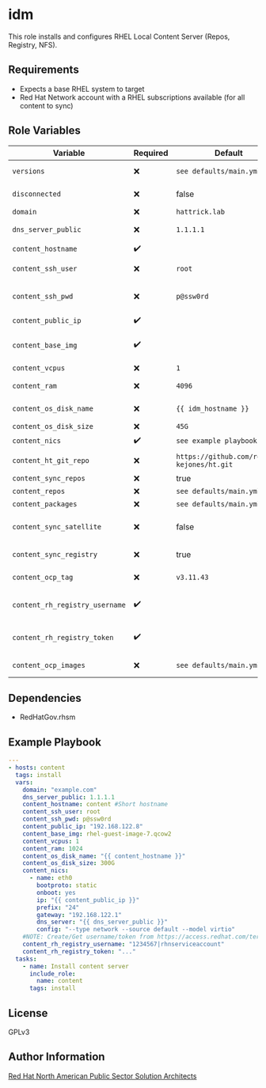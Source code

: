idm
=========

This role installs and configures RHEL Local Content Server (Repos, Registry, NFS).

Requirements
------------

- Expects a base RHEL system to target
- Red Hat Network account with a RHEL subscriptions available (for all content to sync)

Role Variables
--------------

| Variable        | Required | Default  | Description                                                                                                                                                                                                                                     |
| --------------- | -------- | -------- | ----------------------------------------------------------------------------------------------------------------------------------------------------------------------------------------------------------------------------------------------- |
| `versions` | :x:      | ```see defaults/main.yml``` | Dictionary of Red Hat product versions |
| `disconnected` | :x:      | false | Is this running in a disconnected environment |
| `domain` | :x:      | ```hattrick.lab``` | The domain for the environment |
| `dns_server_public` | :x:      | ```1.1.1.1``` | The default upstream DNS server to use |
| `content_hostname` | :heavy_check_mark:      |  | The short hostname |
| `content_ssh_user` | :x:      | ```root``` | The default user to use for SSH access |
| `content_ssh_pwd` | :x:      | ```p@ssw0rd``` | The default password to use for SSH access. Obviously you'd change this :) |
| `content_public_ip` | :heavy_check_mark:      |  | The reachable public IP |
| `content_base_img` | :heavy_check_mark:      |  | Name of the base image located in /var/lib/libvirt/images on the KVM hypervisor |
| `content_vcpus` | :x:      | ```1``` | Number of vCPUS required |
| `content_ram` | :x:      | ```4096``` | Amount of ram required in megabytes |
| `content_os_disk_name` | :x:      | ```{{ idm_hostname }}``` | Name of the OS disk in /var/lib/libvirt/images |
| `content_os_disk_size` | :x:      | ```45G``` | Size of OS disk |
| `content_nics` | :heavy_check_mark:      | ```see example playbook``` | Dictionary of NICs to create |
| `content_ht_git_repo` | :x:      | ```https://github.com/redhat-kejones/ht.git``` | Location of Project Hat Trick repository |
| `content_sync_repos` | :x:      | true | Boolean to sync Red Hat repos |
| `content_repos` | :x:      | ```see defaults/main.yml``` | Dictionary of Repos to enable |
| `content_packages` | :x:      | ```see defaults/main.yml``` | Dictionary of Packages |
| `content_sync_satellite` | :x:      | false | Boolean to sync repos for Satellite (requires Satellite subscription) |
| `content_sync_registry` | :x:      | true | Boolean to sync container images to local registry |
| `content_ocp_tag` | :x:      | ```v3.11.43``` | Tag for versions of OCP images to grab |
| `content_rh_registry_username` | :heavy_check_mark:      |  | Service account username from https://access.redhat.com/terms-based-registry |
| `content_rh_registry_token` | :heavy_check_mark:      |  | Service account token from https://access.redhat.com/terms-based-registry |
| `content_ocp_images` | :x:      | ```see defaults/main.yml``` | Dictionary OCP container images to sync |

Dependencies
------------

- RedHatGov.rhsm

Example Playbook
----------------

```yaml
---
- hosts: content
  tags: install
  vars:
    domain: "example.com"
    dns_server_public: 1.1.1.1
    content_hostname: content #Short hostname
    content_ssh_user: root
    content_ssh_pwd: p@ssw0rd
    content_public_ip: "192.168.122.8"
    content_base_img: rhel-guest-image-7.qcow2
    content_vcpus: 1
    content_ram: 1024
    content_os_disk_name: "{{ content_hostname }}"
    content_os_disk_size: 300G
    content_nics:
      - name: eth0
        bootproto: static
        onboot: yes
        ip: "{{ content_public_ip }}"
        prefix: "24"
        gateway: "192.168.122.1"
        dns_server: "{{ dns_server_public }}"
        config: "--type network --source default --model virtio"
    #NOTE: Create/Get username/token from https://access.redhat.com/terms-based-registry/
    content_rh_registry_username: "1234567|rhnserviceaccount"
    content_rh_registry_token: "..."
  tasks:
    - name: Install content server
      include_role:
        name: content
      tags: install
```

License
-------

GPLv3

Author Information
------------------

[Red Hat North American Public Sector Solution Architects](https://redhatgov.io)
